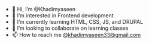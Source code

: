 - 👋 Hi, I’m @Khadimyaseen
- 👀 I’m interested in Frontend development
- 🌱 I’m currently learning HTML, CSS, JS, and DRUPAL 
- 💞️ I’m looking to collaborate on learning classes
- 📫 How to reach me @khadimyaseen33@gmail.com

<!---
Khadimyaseen/Khadimyaseen is a ✨ special ✨ repository because its `README.md` (this file) appears on your GitHub profile.
You can click the Preview link to take a look at your changes.
--->

